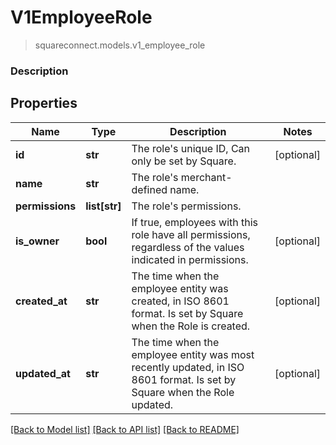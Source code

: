 # V1EmployeeRole
> squareconnect.models.v1_employee_role

### Description

## Properties
Name | Type | Description | Notes
------------ | ------------- | ------------- | -------------
**id** | **str** | The role&#39;s unique ID, Can only be set by Square. | [optional]
**name** | **str** | The role&#39;s merchant-defined name. |
**permissions** | **list[str]** | The role&#39;s permissions. |
**is_owner** | **bool** | If true, employees with this role have all permissions, regardless of the values indicated in permissions. | [optional]
**created_at** | **str** | The time when the employee entity was created, in ISO 8601 format. Is set by Square when the Role is created. | [optional]
**updated_at** | **str** | The time when the employee entity was most recently updated, in ISO 8601 format. Is set by Square when the Role updated. | [optional]

[[Back to Model list]](../README.md#documentation-for-models) [[Back to API list]](../README.md#documentation-for-api-endpoints) [[Back to README]](../README.md)


